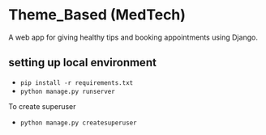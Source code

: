 # Theme_Based (MedTech)

A web app for giving healthy tips and booking appointments using Django.


## setting up local environment

- `pip install -r requirements.txt`
- `python manage.py runserver`

To create superuser

- `python manage.py createsuperuser`
